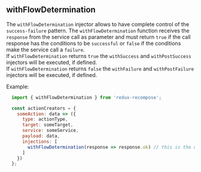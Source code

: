 ## withFlowDetermination

The `withFlowDetermination` injector allows to have complete control of the `success-failure` pattern. The `withFlowDetermination` function receives the `response` from the service call as parameter and must return `true` if the call response has the conditions to be `successful` or `false` if the conditions make the service call a `failure`.  
If `withFlowDetermination` returns `true` the `withSuccess` and `withPostSuccess` injectors will be executed, if defined.  
If `withFlowDetermination` returns `false` the `withFailure` and `withPostFailure` injectors will be executed, if defined.  


Example:

```js
  import { withFlowDetermination } from 'redux-recompose';

  const actionCreators = {
    someAction: data => ({
      type: actionType,
      target: someTarget,
      service: someService,
      payload: data,
      injections: [
        withFlowDetermination(response => response.ok) // this is the default
      ]
    })
  };
```
